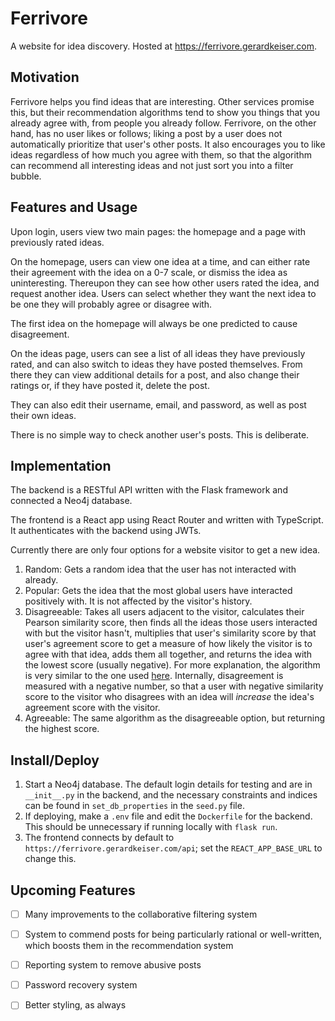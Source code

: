 # Ferrivore

A website for idea discovery. Hosted at https://ferrivore.gerardkeiser.com.

## Motivation

Ferrivore helps you find ideas that are interesting. Other services promise this, but their recommendation algorithms tend to show you things that you already agree with, from people you already follow. Ferrivore, on the other hand, has no user likes or follows; liking a post by a user does not automatically prioritize that user's other posts. It also encourages you to like ideas regardless of how much you agree with them, so that the algorithm can recommend all interesting ideas and not just sort you into a filter bubble.

## Features and Usage

Upon login, users view two main pages: the homepage and a page with previously rated ideas.

On the homepage, users can view one idea at a time, and can either rate their agreement with the idea on a 0-7 scale, or dismiss the idea as uninteresting. Thereupon they can see how other users rated the idea, and request another idea. Users can select whether they want the next idea to be one they will probably agree or disagree with.

The first idea on the homepage will always be one predicted to cause disagreement.

On the ideas page, users can see a list of all ideas they have previously rated, and can also switch to ideas they have posted themselves. From there they can view additional details for a post, and also change their ratings or, if they have posted it, delete the post.

They can also edit their username, email, and password, as well as post their own ideas.

There is no simple way to check another user's posts. This is deliberate.

## Implementation

The backend is a RESTful API written with the Flask framework and connected a Neo4j database.

The frontend is a React app using React Router and written with TypeScript. It authenticates with the backend using JWTs.

Currently there are only four options for a website visitor to get a new idea.

1. Random: Gets a random idea that the user has not interacted with already.
2. Popular: Gets the idea that the most global users have interacted positively with. It is not affected by the visitor's history.
3. Disagreeable: Takes all users adjacent to the visitor, calculates their Pearson similarity score, then finds all the ideas those users interacted with but the visitor hasn't, multiplies that user's similarity score by that user's agreement score to get a measure of how likely the visitor is to agree with that idea, adds them all together, and returns the idea with the lowest score (usually negative). For more explanation, the algorithm is very similar to the one used [here](https://neo4j.com/developer/cypher/guide-build-a-recommendation-engine/). Internally, disagreement is measured with a negative number, so that a user with negative similarity score to the visitor who disagrees with an idea will _increase_ the idea's agreement score with the visitor.
4. Agreeable: The same algorithm as the disagreeable option, but returning the highest score.

## Install/Deploy

1. Start a Neo4j database. The default login details for testing and are in `__init__.py` in the backend, and the necessary constraints and indices can be found in `set_db_properties` in the `seed.py` file.
2. If deploying, make a `.env` file and edit the `Dockerfile` for the backend. This should be unnecessary if running locally with `flask run`.
3. The frontend connects by default to `https://ferrivore.gerardkeiser.com/api`; set the `REACT_APP_BASE_URL` to change this.

## Upcoming Features

- [ ] Many improvements to the collaborative filtering system

- [ ] System to commend posts for being particularly rational or well-written, which boosts them in the recommendation system

- [ ] Reporting system to remove abusive posts

- [ ] Password recovery system

- [ ] Better styling, as always
